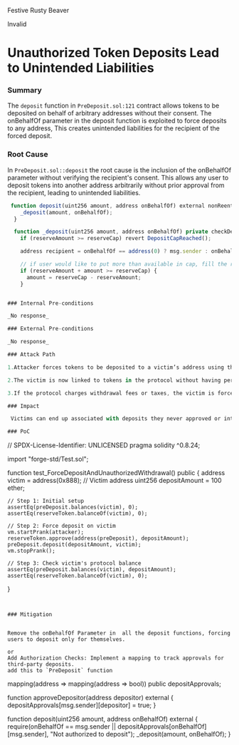 Festive Rusty Beaver

Invalid

# Unauthorized Token Deposits Lead to Unintended Liabilities

### Summary

 The `deposit` function in `PreDeposit.sol:121` contract allows tokens to be deposited on behalf of arbitrary addresses without their consent. The onBehalfOf parameter in the deposit function is exploited to force deposits to any address, This creates unintended liabilities for the recipient of the forced deposit.

### Root Cause

In `PreDeposit.sol::deposit`  the root cause is the inclusion of the onBehalfOf parameter without verifying the recipient's consent. This allows any user to deposit tokens into another address arbitrarily without prior approval from the recipient, leading to unintended liabilities.

```javascript 
 function deposit(uint256 amount, address onBehalfOf) external nonReentrant whenNotPaused {
    _deposit(amount, onBehalfOf);
  }

  function _deposit(uint256 amount, address onBehalfOf) private checkDepositStarted checkDepositNotEnded {
    if (reserveAmount >= reserveCap) revert DepositCapReached();

    address recipient = onBehalfOf == address(0) ? msg.sender : onBehalfOf;

    // if user would like to put more than available in cap, fill the rest up to cap and add that to reserves
    if (reserveAmount + amount >= reserveCap) {
      amount = reserveCap - reserveAmount;
    }


### Internal Pre-conditions

_No response_

### External Pre-conditions

_No response_

### Attack Path

1.Attacker forces tokens to be deposited to a victim’s address using the onBehalfOf parameter.

2.The victim is now linked to tokens in the protocol without having performed the deposit themselves.

3.If the protocol charges withdrawal fees or taxes, the victim is forced to incur costs for funds they never intended to receive.

### Impact

 Victims can end up associated with deposits they never approved or intended, affecting their reputation or participation in the protocol and in some cases they  might face difficulties removing the tokens, especially if the protocol imposes fees  on withdrawals.

### PoC

```
// SPDX-License-Identifier: UNLICENSED
pragma solidity ^0.8.24;

import "forge-std/Test.sol";

function test_ForceDepositAndUnauthorizedWithdrawal() public {
    address victim = address(0x888); // Victim address
    uint256 depositAmount = 100 ether;

    // Step 1: Initial setup
    assertEq(preDeposit.balances(victim), 0);
    assertEq(reserveToken.balanceOf(victim), 0);

    // Step 2: Force deposit on victim
    vm.startPrank(attacker);
    reserveToken.approve(address(preDeposit), depositAmount);
    preDeposit.deposit(depositAmount, victim);
    vm.stopPrank();

    // Step 3: Check victim's protocol balance
    assertEq(preDeposit.balances(victim), depositAmount);
    assertEq(reserveToken.balanceOf(victim), 0);
}

```


### Mitigation


Remove the onBehalfOf Parameter in  all the deposit functions, forcing users to deposit only for themselves.

or 
Add Authorization Checks: Implement a mapping to track approvals for third-party deposits.
add this to `PreDeposit` function 

```
mapping(address => mapping(address => bool)) public depositApprovals;

function approveDepositor(address depositor) external {
    depositApprovals[msg.sender][depositor] = true;
}

function deposit(uint256 amount, address onBehalfOf) external {
    require(onBehalfOf == msg.sender || depositApprovals[onBehalfOf][msg.sender], 
        "Not authorized to deposit");
    _deposit(amount, onBehalfOf);
}


```